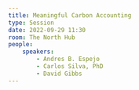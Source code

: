 ```yaml
---
title: Meaningful Carbon Accounting
type: Session
date: 2022-09-29 11:30
room: The North Hub
people:
    speakers:
        - Andres B. Espejo
        - Carlos Silva, PhD
        - David Gibbs
---
```


